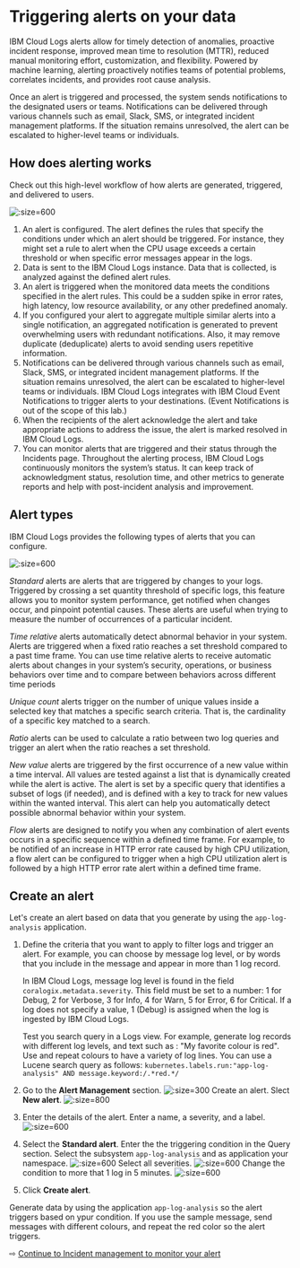 # Triggering alerts on your data

IBM Cloud Logs alerts allow for timely detection of anomalies, proactive incident response, improved mean time to resolution (MTTR), reduced manual monitoring effort, customization, and flexibility. Powered by machine learning, alerting proactively notifies teams of potential problems, correlates incidents, and provides root cause analysis.

Once an alert is triggered and processed, the system sends notifications to the designated users or teams. Notifications can be delivered through various channels such as email, Slack, SMS, or integrated incident management platforms. If the situation remains unresolved, the alert can be escalated to higher-level teams or individuals.


## How does alerting works

Check out this high-level workflow of how alerts are generated, triggered, and delivered to users.

![](images/alert-ov.png ':size=600')

1. An alert is configured. The alert defines the rules that specify the conditions under which an alert should be triggered. For instance, they might set a rule to alert when the CPU usage exceeds a certain threshold or when specific error messages appear in the logs.
2. Data is sent to the IBM Cloud Logs instance. Data that is collected, is analyzed against the defined alert rules.
3. An alert is triggered when the monitored data meets the conditions specified in the alert rules. This could be a sudden spike in error rates, high latency, low resource availability, or any other predefined anomaly.
4. If you configured your alert to aggregate multiple similar alerts into a single notification, an aggregated notification is generated to prevent overwhelming users with redundant notifications. Also, it may remove duplicate (deduplicate) alerts to avoid sending users repetitive information.
5. Notifications can be delivered through various channels such as email, Slack, SMS, or integrated incident management platforms. If the situation remains unresolved, the alert can be escalated to higher-level teams or individuals. IBM Cloud Logs integrates with IBM Cloud Event Notifications to trigger alerts to your destinations. (Event Notifications is out of the scope of this lab.)
6. When the recipients of the alert acknowledge the alert and take appropriate actions to address the issue, the alert is marked resolved in IBM Cloud Logs.
7. You can monitor alerts that are triggered and their status through the Incidents page. Throughout the alerting process, IBM Cloud Logs continuously monitors the system’s status. It can keep track of acknowledgment status, resolution time, and other metrics to generate reports and help with post-incident analysis and improvement.

## Alert types

IBM Cloud Logs provides the following types of alerts that you can configure.

![](images/alert-1.png ':size=600')

*Standard* alerts are alerts that are triggered by changes to your logs. Triggered by crossing a set quantity threshold of specific logs, this feature allows you to monitor system performance, get notified when changes occur, and pinpoint potential causes. These alerts are useful when trying to measure the number of occurrences of a particular incident.

*Time relative* alerts automatically detect abnormal behavior in your system. Alerts are triggered when a fixed ratio reaches a set threshold compared to a past time frame. You can use time relative alerts to receive automatic alerts about changes in your system’s security, operations, or business behaviors over time and to compare between behaviors across different time periods

*Unique count* alerts trigger on the number of unique values inside a selected key that matches a specific search criteria. That is, the cardinality of a specific key matched to a search.

*Ratio* alerts can be used to calculate a ratio between two log queries and trigger an alert when the ratio reaches a set threshold.

*New value* alerts are triggered by the first occurrence of a new value within a time interval. All values are tested against a list that is dynamically created while the alert is active. The alert is set by a specific query that identifies a subset of logs (if needed), and is defined with a key to track for new values within the wanted interval. This alert can help you automatically detect possible abnormal behavior within your system.

*Flow* alerts are designed to notify you when any combination of alert events occurs in a specific sequence within a defined time frame. For example, to be notified of an increase in HTTP error rate caused by high CPU utilization, a flow alert can be configured to trigger when a high CPU utilization alert is followed by a high HTTP error rate alert within a defined time frame.

## Create an alert

Let's create an alert based on data that you generate by using the `app-log-analysis` application.

1. Define the criteria that you want to apply to filter logs and trigger an alert. For example, you can choose by message log level, or by words that you include in the message and appear in more than 1 log record.

   In IBM Cloud Logs, message log level is found in the field `coralogix.metadata.severity`. This field must be set to a number: 1 for Debug, 2 for Verbose, 3 for Info, 4 for Warn, 5 for Error, 6 for Critical. If a log does not specify a value, 1 (Debug) is assigned when the log is ingested by IBM Cloud Logs.

   Test you search query in a Logs view. For example, generate log records with different log levels, and text such as : "My favorite colour is red". Use and repeat colours to have a variety of log lines. You can use a Lucene search query as follows: `kubernetes.labels.run:"app-log-analysis" AND message.keyword:/.*red.*/`
2. Go to the **Alert Management** section.
   ![](images/alert-2.png ':size=300')
   Create an alert. Slect **New alert**.
   ![](images/alert-3.png ':size=800')
3. Enter the details of the alert. Enter a name, a severity, and a label.
   ![](images/alert-4.png ':size=600')
4. Select the **Standard alert**. Enter the the triggering condition in the Query section. Select the subsystem `app-log-analysis` and as application your namespace.
   ![](images/alert-5.png ':size=600')
   Select all severities.
   ![](images/alert-7.png ':size=600')
   Change the condition to more that 1 log in 5 minutes.
   ![](images/alert-6.png ':size=600')
5. Click **Create alert**.

Generate data by using the application `app-log-analysis` so the alert triggers based on ypur condition. If you use the sample message, send messages with different colours, and repeat the red color so the alert triggers.

⇨ [Continue to Incident management to monitor your alert](80-incident.md)
